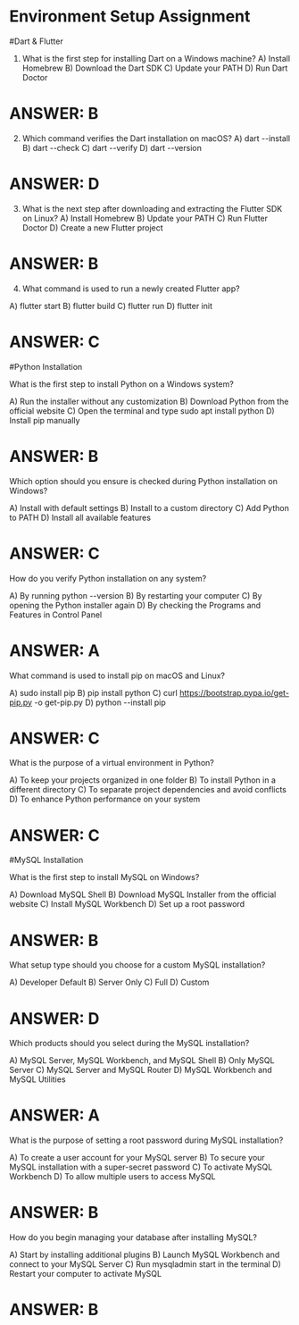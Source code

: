 # Environment Setup Assignment

#Dart & Flutter

1. What is the first step for installing Dart on a Windows machine?
A) Install Homebrew
B) Download the Dart SDK
C) Update your PATH
D) Run Dart Doctor

# ANSWER: B

2. Which command verifies the Dart installation on macOS?
A) dart --install
B) dart --check
C) dart --verify
D) dart --version

# ANSWER: D

3. What is the next step after downloading and extracting the Flutter SDK on Linux?
A) Install Homebrew
B) Update your PATH
C) Run Flutter Doctor
D) Create a new Flutter project

# ANSWER: B

4. What command is used to run a newly created Flutter app?

A) flutter start
B) flutter build
C) flutter run
D) flutter init

# ANSWER: C

#Python Installation

What is the first step to install Python on a Windows system?

A) Run the installer without any customization
B) Download Python from the official website
C) Open the terminal and type sudo apt install python
D) Install pip manually

# ANSWER: B

Which option should you ensure is checked during Python installation on Windows?

A) Install with default settings
B) Install to a custom directory
C) Add Python to PATH
D) Install all available features

# ANSWER: C

How do you verify Python installation on any system?

A) By running python --version
B) By restarting your computer
C) By opening the Python installer again
D) By checking the Programs and Features in Control Panel

# ANSWER: A

What command is used to install pip on macOS and Linux?

A) sudo install pip
B) pip install python
C) curl https://bootstrap.pypa.io/get-pip.py -o get-pip.py
D) python --install pip

# ANSWER: C

What is the purpose of a virtual environment in Python?

A) To keep your projects organized in one folder
B) To install Python in a different directory
C) To separate project dependencies and avoid conflicts
D) To enhance Python performance on your system

# ANSWER: C

#MySQL Installation

What is the first step to install MySQL on Windows?

A) Download MySQL Shell
B) Download MySQL Installer from the official website
C) Install MySQL Workbench
D) Set up a root password 

# ANSWER: B

What setup type should you choose for a custom MySQL installation?

A) Developer Default
B) Server Only
C) Full
D) Custom

# ANSWER: D

Which products should you select during the MySQL installation?

A) MySQL Server, MySQL Workbench, and MySQL Shell
B) Only MySQL Server
C) MySQL Server and MySQL Router
D) MySQL Workbench and MySQL Utilities 

# ANSWER: A

What is the purpose of setting a root password during MySQL installation?

A) To create a user account for your MySQL server
B) To secure your MySQL installation with a super-secret password
C) To activate MySQL Workbench
D) To allow multiple users to access MySQL 

# ANSWER: B

How do you begin managing your database after installing MySQL?

A) Start by installing additional plugins
B) Launch MySQL Workbench and connect to your MySQL Server
C) Run mysqladmin start in the terminal
D) Restart your computer to activate MySQL 

# ANSWER: B